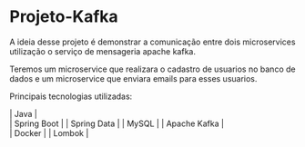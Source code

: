 # Projeto-Kafka

A ideia desse projeto é demonstrar a comunicação entre dois microservices utilização o serviço de mensageria apache kafka.

Teremos um microservice que realizara o cadastro de usuarios no banco de dados e um microservice que enviara emails para esses usuarios.

Principais tecnologias utilizadas:

| Java            |          
| Spring Boot     |
| Spring Data     | 
| MySQL           |
| Apache Kafka    |         
| Docker          |
| Lombok          |
